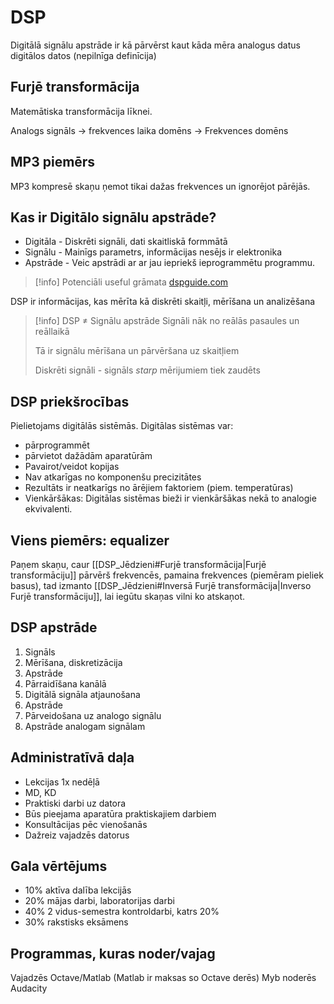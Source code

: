 # DSP

Digitālā signālu apstrāde ir kā pārvērst kaut kāda mēra analogus datus digitālos datos (nepilnīga definīcija)

## Furjē transformācija

Matemātiska transformācija līknei.

Analogs signāls -> frekvences
laika domēns -> Frekvences domēns

## MP3 piemērs

MP3 kompresē skaņu ņemot tikai dažas frekvences un ignorējot pārējās.

## Kas ir Digitālo signālu apstrāde?

- Digitāla - Diskrēti signāli, dati skaitliskā formmātā
- Signālu - Mainīgs parametrs, informācijas nesējs ir elektronika
- Apstrāde - Veic apstrādi ar ar jau iepriekš ieprogrammētu programmu.

>[!info] Potenciāli useful grāmata
>[dspguide.com](http://dspguide.com)


DSP ir informācijas, kas mērīta kā diskrēti  skaitļi, mērīšana un analizēšana


>[!info] DSP $\neq$ Signālu apstrāde
>Signāli nāk no reālās pasaules un reāllaikā
>
>Tā ir signālu mērīšana un pārvēršana uz skaitļiem 
>
>Diskrēti signāli - signāls *starp* mērijumiem tiek zaudēts


## DSP priekšrocības

Pielietojams digitālās sistēmās.
Digitālas sistēmas var:
- pārprogrammēt
- pārvietot dažādām aparatūrām
- Pavairot/veidot kopijas
- Nav atkarīgas no komponenšu precizitātes
- Rezultāts ir neatkarīgs no ārējiem faktoriem (piem. temperatūras)
- Vienkāršākas: Digitālas sistēmas bieži ir vienkāršākas nekā to analogie ekvivalenti.

## Viens piemērs: equalizer

Paņem skaņu, caur [[DSP_Jēdzieni#Furjē transformācija|Furjē transformāciju]] pārvērš frekvencēs, pamaina frekvences (piemēram pieliek basus), tad izmanto [[DSP_Jēdzieni#Inversā Furjē transformācija|Inverso Furjē transformāciju]], lai iegūtu skaņas vilni ko atskaņot.

## DSP apstrāde

1. Signāls
2. Mērīšana, diskretizācija
3. Apstrāde
4. Pārraidīšana kanālā
5. Digitālā signāla atjaunošana
6. Apstrāde
7. Pārveidošana uz analogo signālu
8. Apstrāde analogam signālam

## Administratīvā daļa

- Lekcijas 1x nedēļā
- MD, KD
- Praktiski darbi uz datora
- Būs pieejama aparatūra praktiskajiem darbiem
- Konsultācijas pēc vienošanās
- Dažreiz vajadzēs datorus

## Gala vērtējums

- 10% aktīva dalība lekcijās
- 20% mājas darbi, laboratorijas darbi
- 40% 2 vidus-semestra kontroldarbi, katrs 20%
- 30% rakstisks eksāmens

## Programmas, kuras noder/vajag

Vajadzēs Octave/Matlab (Matlab ir maksas so Octave derēs)
Myb noderēs Audacity